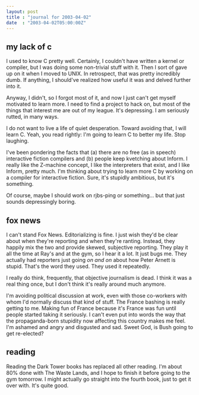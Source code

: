 ```yaml
---
layout: post
title : "journal for 2003-04-02"
date  : "2003-04-02T05:00:00Z"
---
```



## my lack of c

I used to know C pretty well.  Certainly, I couldn't have written a kernel or compiler, but I was doing some non-trivial stuff with it.  Then I sort of gave up on it when I moved to UNIX.  In retrospect, that was pretty incredibly dumb. If anything, I should've realized how useful it was and delved further into it.

Anyway, I didn't, so I forgot most of it, and now I just can't get myself motivated to learn more.  I need to find a project to hack on, but most of the things that interest me are out of my league.  It's depressing.  I am seriously rutted, in many ways.

I do not want to live a life of quiet desperation.  Toward avoiding that, I will learn C.  Yeah, you read rightly:  I'm going to learn C to better my life. Stop laughing.

I've been pondering the facts that (a) there are no free (as in speech) interactive fiction compilers and (b) people keep kvetching about Inform.  I really like the Z-machine concept, I like the interpreters that exist, and I like Inform, pretty much.  I'm thinking about trying to learn more C by working on a compiler for interactive fiction.  Sure, it's stupidly ambitious, but it's something. 

Of course, maybe I should work on rjbs-ping or something... but that just sounds depressingly boring.

## fox news

I can't stand Fox News.  Editorializing is fine.  I just wish they'd be clear about when they're reporting and when they're ranting.  Instead, they happily mix the two and provide skewed, subjective reporting.  They play it all the time at Ray's and at the gym, so I hear it a lot.  It just bugs me.  They actually had reporters just going <em>on and on</em> about how Peter Arnett is stupid.  That's the word they used.  They used it repeatedly.

I really do think, frequently, that objective journalism is dead.  I think it was a real thing once, but I don't think it's really around much anymore.

I'm avoiding political discussion at work, even with those co-workers with whom I'd normally discuss that kind of stuff.  The France bashing is really getting to me.  Making fun of France because it's France was fun until people started taking it seriously.  I can't even put into words the way that the propaganda-born stupidity now affecting this country makes me feel.  I'm ashamed and angry and disgusted and sad.  Sweet God, is Bush going to get re-elected?

## reading

Reading the Dark Tower books has replaced all other reading.  I'm about 80% done with The Waste Lands, and I hope to finish it before going to the gym tomorrow.  I might actually go straight into the fourth book, just to get it over with.  It's quite good.

